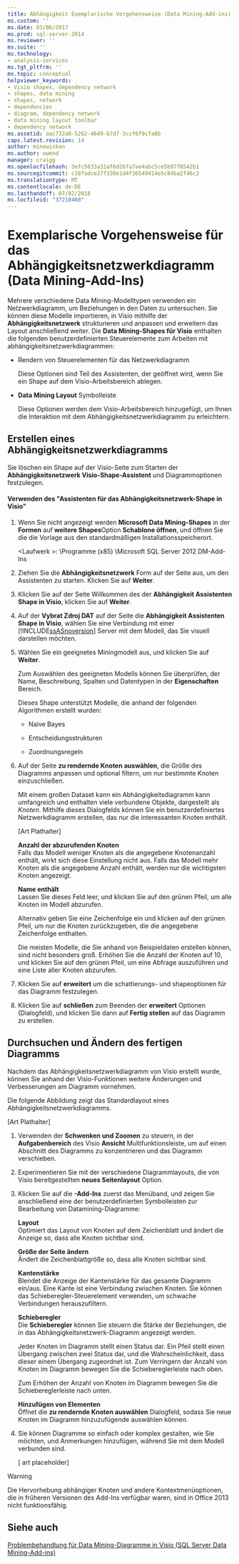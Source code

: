 ```yaml
---
title: Abhängigkeit Exemplarische Vorgehensweise (Data Mining-Add-ins) | Microsoft-Dokumentation
ms.custom: ''
ms.date: 03/06/2017
ms.prod: sql-server-2014
ms.reviewer: ''
ms.suite: ''
ms.technology:
- analysis-services
ms.tgt_pltfrm: ''
ms.topic: conceptual
helpviewer_keywords:
- Visio shapes, dependency network
- shapes, data mining
- shapes, network
- dependencies
- diagram, dependency network
- data mining layout toolbar
- dependency network
ms.assetid: aac732a8-5262-4649-b7d7-3ccf6f9cfa8b
caps.latest.revision: 14
author: minewiskan
ms.author: owend
manager: craigg
ms.openlocfilehash: 3efc5633a31af6d26fa7ae4abc5ce5b97f8542b1
ms.sourcegitcommit: c18fadce27f330e1d4f36549414e5c84ba2f46c2
ms.translationtype: MT
ms.contentlocale: de-DE
ms.lasthandoff: 07/02/2018
ms.locfileid: "37218460"
---
```

# <a name="dependency-network-diagram-walkthrough-data-mining-add-ins"></a>Exemplarische Vorgehensweise für das Abhängigkeitsnetzwerkdiagramm (Data Mining-Add-Ins)
  Mehrere verschiedene Data Mining-Modelltypen verwenden ein Netzwerkdiagramm, um Beziehungen in den Daten zu untersuchen. Sie können diese Modelle importieren, in Visio mithilfe der **Abhängigkeitsnetzwerk** strukturieren und anpassen und erweitern das Layout anschließend weiter. Die **Data Mining-Shapes für Visio** enthalten die folgenden benutzerdefinierten Steuerelemente zum Arbeiten mit abhängigkeitsnetzwerkdiagrammen:  
  
-   Rendern von Steuerelementen für das Netzwerkdiagramm  
  
     Diese Optionen sind Teil des Assistenten, der geöffnet wird, wenn Sie ein Shape auf dem Visio-Arbeitsbereich ablegen.  
  
-   **Data Mining Layout** Symbolleiste  
  
     Diese Optionen werden dem Visio-Arbeitsbereich hinzugefügt, um Ihnen die Interaktion mit dem Abhängigkeitsnetzwerkdiagramm zu erleichtern.  
  
## <a name="build-a-dependency-network-graph"></a>Erstellen eines Abhängigkeitsnetzwerkdiagramms  
 Sie löschen ein Shape auf der Visio-Seite zum Starten der **Abhängigkeitsnetzwerk Visio-Shape-Assistent** und Diagrammoptionen festzulegen.  
  
#### <a name="use-the-dependency-net-visio-shape-wizard"></a>Verwenden des "Assistenten für das Abhängigkeitsnetzwerk-Shape in Visio"  
  
1.  Wenn Sie nicht angezeigt werden **Microsoft Data Mining-Shapes** in der **Formen** auf **weitere Shapes**Option **Schablone öffnen**, und öffnen Sie die die Vorlage aus den standardmäßigen Installationsspeicherort.  
  
     \<Laufwerk >: \Programme (x85) \Microsoft SQL Server 2012 DM-Add-Ins  
  
2.  Ziehen Sie die **Abhängigkeitsnetzwerk** Form auf der Seite aus, um den Assistenten zu starten. Klicken Sie auf **Weiter**.  
  
3.  Klicken Sie auf der Seite Willkommen des der **Abhängigkeit Assistenten Shape in Visio**, klicken Sie auf **Weiter**.  
  
4.  Auf der **Vybrat Zdroj DAT** auf der Seite die **Abhängigkeit Assistenten Shape in Visio**, wählen Sie eine Verbindung mit einer [!INCLUDE[ssASnoversion](../includes/ssasnoversion-md.md)] Server mit dem Modell, das Sie visuell darstellen möchten.  
  
5.  Wählen Sie ein geeignetes Miningmodell aus, und klicken Sie auf **Weiter**.  
  
     Zum Auswählen des geeigneten Modells können Sie überprüfen, der Name, Beschreibung, Spalten und Datentypen in der **Eigenschaften** Bereich.  
  
     Dieses Shape unterstützt Modelle, die anhand der folgenden Algorithmen erstellt wurden:  
  
    -   Naive Bayes  
  
    -   Entscheidungsstrukturen  
  
    -   Zuordnungsregeln  
  
6.  Auf der Seite **zu rendernde Knoten auswählen**, die Größe des Diagramms anpassen und optional filtern, um nur bestimmte Knoten einzuschließen.  
  
     Mit einem großen Dataset kann ein Abhängigkeitsdiagramm kann umfangreich und enthalten viele verbundene Objekte, dargestellt als *Knoten*. Mithilfe dieses Dialogfelds können Sie ein benutzerdefiniertes Netzwerkdiagramm erstellen, das nur die interessanten Knoten enthält.  
  
     [Art Plathalter]  
  
     **Anzahl der abzurufenden Knoten**  
     Falls das Modell weniger Knoten als die angegebene Knotenanzahl enthält, wirkt sich diese Einstellung nicht aus. Falls das Modell mehr Knoten als die angegebene Anzahl enthält, werden nur die wichtigsten Knoten angezeigt.  
  
     **Name enthält**  
     Lassen Sie dieses Feld leer, und klicken Sie auf den grünen Pfeil, um alle Knoten im Modell abzurufen.  
  
     Alternativ geben Sie eine Zeichenfolge ein und klicken auf den grünen Pfeil, um nur die Knoten zurückzugeben, die die angegebene Zeichenfolge enthalten.  
  
     Die meisten Modelle, die Sie anhand von Beispieldaten erstellen können, sind nicht besonders groß. Erhöhen Sie die Anzahl der Knoten auf 10, und klicken Sie auf den grünen Pfeil, um eine Abfrage auszuführen und eine Liste aller Knoten abzurufen.  
  
7.  Klicken Sie auf **erweitert** um die schattierungs- und shapeoptionen für das Diagramm festzulegen.  
  
8.  Klicken Sie auf **schließen** zum Beenden der **erweitert** Optionen (Dialogfeld), und klicken Sie dann auf **Fertig stellen** auf das Diagramm zu erstellen.  
  
## <a name="explore-and-modify-the-finished-diagram"></a>Durchsuchen und Ändern des fertigen Diagramms  
 Nachdem das Abhängigkeitsnetzwerkdiagramm von Visio erstellt wurde, können Sie anhand der Visio-Funktionen weitere Änderungen und Verbesserungen am Diagramm vornehmen.  
  
 Die folgende Abbildung zeigt das Standardlayout eines Abhängigkeitsnetzwerkdiagramms.  
  
 [Art Plathalter]  
  
1.  Verwenden der **Schwenken und Zoomen** zu steuern, in der **Aufgabenbereich** des Visio **Ansicht** Multifunktionsleiste, um auf einen Abschnitt des Diagramms zu konzentrieren und das Diagramm verschieben.  
  
2.  Experimentieren Sie mit der verschiedene Diagrammlayouts, die von Visio bereitgestellten **neues Seitenlayout** Option.  
  
3.  Klicken Sie auf die **-Add-Ins** zuerst das Menüband, und zeigen Sie anschließend eine der benutzerdefinierten Symbolleisten zur Bearbeitung von Datamining-Diagramme:  
  
     **Layout**  
     Optimiert das Layout von Knoten auf dem Zeichenblatt und ändert die Anzeige so, dass alle Knoten sichtbar sind.  
  
     **Größe der Seite ändern**  
     Ändert die Zeichenblattgröße so, dass alle Knoten sichtbar sind.  
  
     **Kantenstärke**  
     Blendet die Anzeige der Kantenstärke für das gesamte Diagramm ein/aus. Eine Kante ist eine Verbindung zwischen Knoten. Sie können das Schieberegler-Steuerelement verwenden, um schwache Verbindungen herauszufiltern.  
  
     **Schieberegler**  
     Die **Schieberegler** können Sie steuern die Stärke der Beziehungen, die in das Abhängigkeitsnetzwerk-Diagramm angezeigt werden.  
  
     Jeder Knoten im Diagramm stellt einen Status dar. Ein Pfeil stellt einen Übergang zwischen zwei Status dar, und die Wahrscheinlichkeit, dass dieser einem Übergang zugeordnet ist. Zum Verringern der Anzahl von Knoten im Diagramm bewegen Sie die Schiebereglerleiste nach oben.  
  
     Zum Erhöhen der Anzahl von Knoten im Diagramm bewegen Sie die Schiebereglerleiste nach unten.  
  
     **Hinzufügen von Elementen**  
     Öffnet die **zu rendernde Knoten auswählen** Dialogfeld, sodass Sie neue Knoten im Diagramm hinzuzufügende auswählen können.  
  
4.  Sie können Diagramme so einfach oder komplex gestalten, wie Sie möchten, und Anmerkungen hinzufügen, während Sie mit dem Modell verbunden sind.  
  
     [ art placeholder]  
  
> [!WARNING]  
>  Die Hervorhebung abhängiger Knoten und andere Kontextmenüoptionen, die in früheren Versionen des Add-Ins verfügbar waren, sind in Office 2013 nicht funktionsfähig.  
  
## <a name="see-also"></a>Siehe auch  
 [Problembehandlung für Data Mining-Diagramme in Visio &#40;SQL Server Data Mining-Add-ins&#41;](troubleshooting-visio-data-mining-diagrams-sql-server-data-mining-add-ins.md)  
  
  
